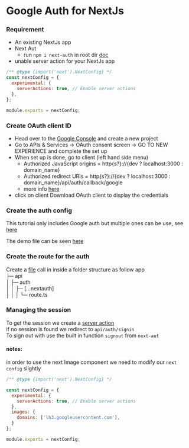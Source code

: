 # Google Auth for NextJs

### Requirement
- An existing NextJs app
- Next Aut
    - run ```npm i next-auth``` in root dir [doc](https://next-auth.js.org/getting-started/example)
- unable server action for your NextJs app
```javascript
/** @type {import('next').NextConfig} */
const nextConfig = {
  experimental: {
    serverActions: true, // Enable server actions
  },
};

module.exports = nextConfig;
```

### Create OAuth client ID
- Head over to the [Google Console](https://console.cloud.google.com/welcome) and create a new project
- Go to APIs & Services -> OAuth consent screen -> GO TO NEW EXPERIENCE and complete the set up
- When set up is done, go to client (left hand side menu)
    - Authorized JavaScript origins = http{s?}://{dev ? localhost:3000 : domain_name}
    - Authorized redirect URIs = http{s?}://{dev ? localhost:3000 : domain_name}/api/auth/callback/google
    - more info [here](https://next-auth.js.org/providers/google)
- click on client Download OAuth client to display the credentials

### Create the auth config
This tutorial only includes Google auth but multiple ones can be use, see [here](https://next-auth.js.org/providers/)

The demo file can be seen [here](lib/auth.ts)

### Create the route for the auth
Create a [file](app/api/auth/[...nextauth]/route.ts) call in inside a folder structure as follow
app  
├─ api  
│	├─ auth  
│	│	├─ [...nextauth]  
│	│ │	└─ route.ts

### Managing the session
To get the session we create a [server action](server/actions/getSession.ts)  
if no session is found we redirect to ```api/auth/signin```  
To sign out with use the built in function ```signout``` from ```next-aut```


#### notes:
in order to use the next Image component we need to modify our ```next config``` slightly
```javascript
/** @type {import('next').NextConfig} */

const nextConfig = {
  experimental: {
    serverActions: true, // Enable server actions
  },
  images: {
    domains: ['lh3.googleusercontent.com'],
  }
};

module.exports = nextConfig;
```


